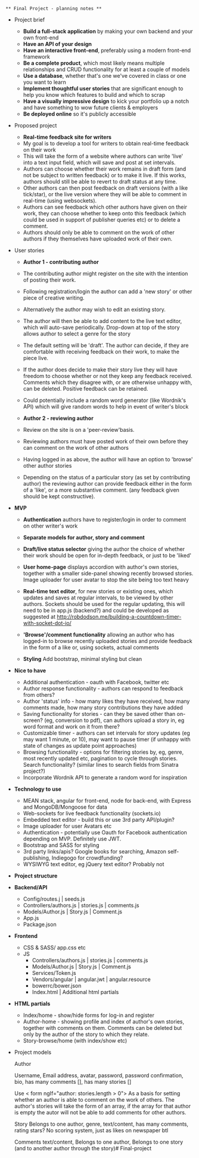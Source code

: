 	** Final Project - planning notes **
	
* Project brief
	
	* **Build a full-stack application** by making your own backend and your own front-end
	* **Have an API of your design**
	* **Have an interactive front-end**, preferably using a modern front-end framework
	* **Be a complete product**, which most likely means multiple relationships and CRUD functionality for at least a couple of models
	* **Use a database**, whether that's one we've covered in class or one you want to learn
	* **Implement thoughtful user stories** that are significant enough to help you know which features to build and which to scrap
	* **Have a visually impressive design** to kick your portfolio up a notch and have something to wow future clients & employers
	* **Be deployed online** so it's publicly accessible


* Proposed project
	
	* **Real-time feedback site for writers**
	* My goal is to develop a tool for writers to obtain real-time feedback on their work
	* This will take the form of a website where authors can write 'live' into a text input field, which will save and post at set intervals. 
	* Authors can choose whether their work remains in draft form (and not be subject to written feedback) or to make it live. If this works, authors should still be able to revert to draft status at any time.
	* Other authors can then post feedback on draft versions (with a like tick/star), or the live version where they will be able to comment in real-time (using websockets).
	* Authors can see feedback which other authors have given on their work, they can choose whether to keep onto this feedback (which could be used in support of publisher queries etc) or to delete a comment.
	* Authors should only be able to comment on the work of other authors if they themselves have uploaded work of their own.



* User stories

	* **Author 1 - contributing author**
	* The contributing author might register on the site with the intention of posting their work. 
	* Following registration/login the author can add a 'new story' or other piece of creative writing.
	* Alternatively the author may wish to edit an existing story.
	* The author will then be able to add content to the live text editor, which will auto-save periodically. Drop-down at top of the story allows author to select a genre for the story
	* The default setting will be 'draft'. The author can decide, if they are comfortable with receiving feedback on their work, to make the piece live.
	* If the author does decide to make their story live they will have freedom to choose whether or not they keep any feedback received. Comments which they disagree with, or are otherwise unhappy with, can be deleted. Positive feedback can be retained.
	* Could potentially include a random word generator (like Wordnik's API) which will give random words to help in event of writer's block

	* **Author 2 - reviewing author**
	* Review on the site is on a 'peer-review'basis.
	* Reviewing authors must have posted work of their own before they can comment on the work of other authors
	* Having logged in as above, the author will have an option to 'browse' other author stories
	* Depending on the status of a particular story (as set by contributing author) the reviewing author can provide feedback either in the form of a 'like', or a more substantive comment. (any feedback given should be kept constructive).
	


	
* **MVP**
	* **Authentication** authors have to register/login in order to comment on other writer's work

	* **Separate models for author, story and comment**
	* **Draft/live status selector** giving the author the choice of whether their work should be open for in-depth feedback, or just to be 'liked'
	* **User home-page** displays accordion with author's own stories, together with a smaller side-panel showing recently browsed stories. Image uploader for user avatar to stop the site being too text heavy
	* **Real-time text editor**, for new stories or existing ones, which updates and saves at regular intervals, to be viewed by other authors. Sockets should be used for the regular updating, this will need to be in app.js (backend?) and could be developed as suggested at http://robdodson.me/building-a-countdown-timer-with-socket-dot-io/
	* **'Browse'/comment functionality** allowing an author who has logged-in to browse recently uploaded stories and provide feedback in the form of a like or, using sockets, actual comments
	* **Styling** Add bootstrap, minimal styling but clean

* **Nice to have**
	* Additional authentication - oauth with Facebook, twitter etc
	* Author response functionality - authors can respond to feedback from others?
	* Author 'status' info - how many likes they have received, how many comments made, how many story contributions they have added
	* Saving functionality for stories - can they be saved other than on-screen? (eg, conversion to pdf), can authors upload a story in, eg word format and work on it from there?
	* Customizable timer - authors can set intervals for story updates (eg may want 1 minute, or 10), may want to pause timer (if unhappy with state of changes as update point approaches)
	* Browsing functionality - options for filtering stories by, eg, genre, most recently updated etc, pagination to cycle through stories. Search functionality? (similar lines to search fields from Sinatra project?)
	* Incorporate Wordnik API to generate a random word for inspiration
	
	
* **Technology to use**

	* MEAN stack, angular for front-end, node for back-end, with Express and MongoDB/Mongoose for data
	* Web-sockets for live feedback functionality (sockets.io)
	* Embedded text editor - build this or use 3rd party API/plugin?
	* Image uploader for user Avatars etc
	* Authentication - potentially use Oauth for Facebook authentication depending on MVP. Definitely use JWT.
	* Bootstrap and SASS for styling
	* 3rd party links/apis? Google books for searching, Amazon self-publishing, Indiegogo for crowdfunding?
	* WYSIWYG text editor, eg jQuery text editor? Probably not
	
* **Project structure**

* **Backend/API**	
	* Config/routes.j | seeds.js
	* Controllers/authors.js | stories.js | comments.js
	* Models/Author.js | Story.js | Comment.js
	* App.js
	* Package.json

* **Frontend**
	* CSS & SASS/ app.css etc
	* JS
		* Controllers/authors.js | stories.js | comments.js
		* Models/Author.js | Story.js | Comment.js
		* Services/Token.js
		* Vendors/angular | angular.jwt | angular.resource
		* bowerrc/bower.json
		* Index.html | Additional html partials

* **HTML partials**
	* Index/home - show/hide forms for log-in and register
	* Author-home - showing profile and index of author's own stories, together with comments on them. Comments can be deleted but only by the author of the story to which they relate.
	* Story-browse/home (with index/show etc)
	
	 

* Project models
	
	Author
	
	Username,
	Email address,
	avatar,
	password,
	password confirmation,
	bio,
	has many comments [], 
	has many stories []
	
	Use < form ngIf="author: stories.length > 0"> As a basis for setting whether an author is able to comment on the work of others. The author's stories will take the form of an array, if the array for that author is empty the autor will not be able to add comments for other authors. 
	
	
	Story
	Belongs to one author,
	genre,
	text/content,
	has many comments,
	rating stars? No scoring system, just as likes on newspaper btl
	
	Comments
	text/content,
	Belongs to one author,
	Belongs to one story (and to another author through the story)# Final-project
